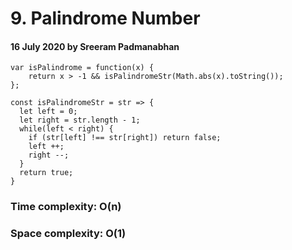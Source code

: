 # 9. Palindrome Number

#### 16 July 2020 by Sreeram Padmanabhan

    var isPalindrome = function(x) {
        return x > -1 && isPalindromeStr(Math.abs(x).toString());
    };

    const isPalindromeStr = str => {
      let left = 0;
      let right = str.length - 1;
      while(left < right) {
        if (str[left] !== str[right]) return false;
        left ++;
        right --;
      }
      return true;
    }

### Time complexity: O(n)
### Space complexity: O(1)
